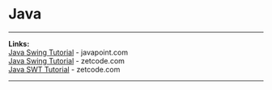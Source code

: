 # Java  
---------------------------------------------------  
**Links:**  
[Java Swing Tutorial](https://www.javatpoint.com/java-swing) - javapoint.com  
[Java Swing Tutorial](http://zetcode.com/tutorials/javaswingtutorial) - zetcode.com  
[Java SWT Tutorial](http://zetcode.com/gui/javaswt) - zetcode.com  

-----------------------------------------------------  

